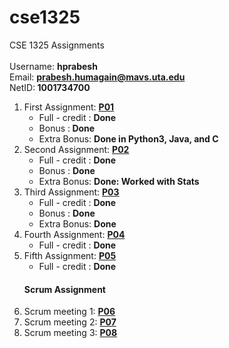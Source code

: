 # cse1325
CSE 1325 Assignments<br/><br/>
Username: <strong>hprabesh</strong><br/>
Email: <strong>prabesh.humagain@mavs.uta.edu</strong><br/>
NetID:<strong> 1001734700</strong><br/>



<ol>
  <li>
    First Assignment: <strong><a href="https://github.com/hprabesh/cse1325/tree/master/P01/">P01</a></strong>
    <ul><li>Full - credit : <strong>Done</strong></li>
      <li>Bonus :<strong> Done</strong></li>
      <li>Extra Bonus: <strong>Done in Python3, Java, and C</strong></li>
    </ul>
  </li>
  <li>
    Second Assignment: <strong><a href="https://github.com/hprabesh/cse1325/tree/master/P02">P02</a></strong>
    <ul>
      <li>Full - credit : <Strong>Done</strong></li>
      <li>Bonus : <strong>Done</strong></li>
      <li>Extra Bonus: <strong>Done: Worked with Stats</strong></li>
    </ul>
  </li>
    <li>
    Third Assignment: <strong><a href="https://github.com/hprabesh/cse1325/tree/master/P03">P03</a></strong>
    <ul>
      <li>Full - credit : <Strong>Done</strong></li>
      <li>Bonus : <strong>Done</strong></li>
      <li>Extra Bonus: <strong>Done</strong></li>
    </ul>
  </li>
  <li>
    Fourth Assignment: <strong><a href="https://github.com/hprabesh/cse1325/tree/master/P04">P04</a></strong>
    <ul>
      <li>Full - credit : <Strong>Done</strong></li>
    </ul>
  </li>
  <li>
    Fifth Assignment: <strong><a href="https://github.com/hprabesh/cse1325/tree/master/P05">P05</a></strong>
    <ul>
      <li>Full - credit : <Strong>Done</strong></li>
    </ul>
  </li>
  <h4>Scrum Assignment</h4>
    <li>
      Scrum meeting  1: <strong><a href="https://github.com/hprabesh/cse1325/tree/master/P06">P06</a></strong>
    </li>
    <li>
      Scrum meeting  2: <strong><a href="https://github.com/hprabesh/cse1325/tree/master/P07">P07</a></strong>
    </li>
    <li>
      Scrum meeting  3: <strong><a href="https://github.com/hprabesh/cse1325/tree/master/P08">P08</a></strong>
    </li>
</ol>
